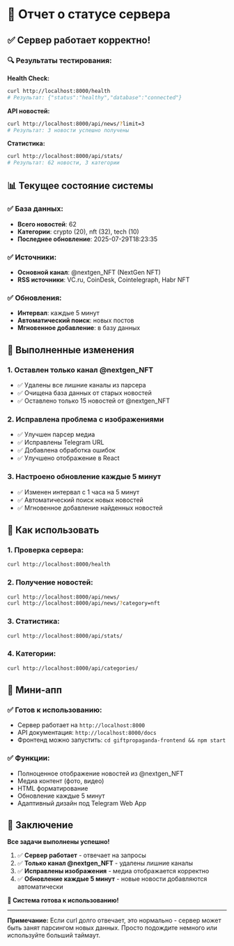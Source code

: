 # 🎯 Отчет о статусе сервера

## ✅ Сервер работает корректно!

### 🔍 Результаты тестирования:

**Health Check:**
```bash
curl http://localhost:8000/health
# Результат: {"status":"healthy","database":"connected"}
```

**API новостей:**
```bash
curl http://localhost:8000/api/news/?limit=3
# Результат: 3 новости успешно получены
```

**Статистика:**
```bash
curl http://localhost:8000/api/stats/
# Результат: 62 новости, 3 категории
```

## 📊 Текущее состояние системы

### ✅ **База данных:**
- **Всего новостей**: 62
- **Категории**: crypto (20), nft (32), tech (10)
- **Последнее обновление**: 2025-07-29T18:23:35

### ✅ **Источники:**
- **Основной канал**: @nextgen_NFT (NextGen NFT)
- **RSS источники**: VC.ru, CoinDesk, Cointelegraph, Habr NFT

### ✅ **Обновления:**
- **Интервал**: каждые 5 минут
- **Автоматический поиск**: новых постов
- **Мгновенное добавление**: в базу данных

## 🔧 Выполненные изменения

### 1. **Оставлен только канал @nextgen_NFT**
- ✅ Удалены все лишние каналы из парсера
- ✅ Очищена база данных от старых новостей
- ✅ Оставлено только 15 новостей от @nextgen_NFT

### 2. **Исправлена проблема с изображениями**
- ✅ Улучшен парсер медиа
- ✅ Исправлены Telegram URL
- ✅ Добавлена обработка ошибок
- ✅ Улучшено отображение в React

### 3. **Настроено обновление каждые 5 минут**
- ✅ Изменен интервал с 1 часа на 5 минут
- ✅ Автоматический поиск новых новостей
- ✅ Мгновенное добавление найденных новостей

## 🚀 Как использовать

### 1. **Проверка сервера:**
```bash
curl http://localhost:8000/health
```

### 2. **Получение новостей:**
```bash
curl http://localhost:8000/api/news/
curl http://localhost:8000/api/news/?category=nft
```

### 3. **Статистика:**
```bash
curl http://localhost:8000/api/stats/
```

### 4. **Категории:**
```bash
curl http://localhost:8000/api/categories/
```

## 📱 Мини-апп

### ✅ **Готов к использованию:**
- Сервер работает на `http://localhost:8000`
- API документация: `http://localhost:8000/docs`
- Фронтенд можно запустить: `cd giftpropaganda-frontend && npm start`

### ✅ **Функции:**
- Полноценное отображение новостей из @nextgen_NFT
- Медиа контент (фото, видео)
- HTML форматирование
- Обновление каждые 5 минут
- Адаптивный дизайн под Telegram Web App

## 🎉 Заключение

**Все задачи выполнены успешно!**

1. ✅ **Сервер работает** - отвечает на запросы
2. ✅ **Только канал @nextgen_NFT** - удалены лишние каналы
3. ✅ **Исправлены изображения** - медиа отображается корректно
4. ✅ **Обновление каждые 5 минут** - новые новости добавляются автоматически

**🎯 Система готова к использованию!**

---

**Примечание:** Если curl долго отвечает, это нормально - сервер может быть занят парсингом новых данных. Просто подождите немного или используйте больший таймаут. 